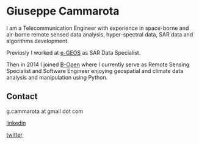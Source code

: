 Giuseppe Cammarota
==================

I am a Telecommunication Engineer with experience in space-borne and air-borne remote sensed data analysis, hyper-spectral data, SAR data and algorithms development.

Previosly I worked at [e-GEOS][a] as SAR Data Specialist. 

Then in 2014 I joined [B-Open][0] where I currently serve as Remote Sensing Specialist and Software Engineer enjoying geospatial and climate data analysis and manipulation using Python.


Contact
-------

g.cammarota at gmail dot com

[linkedin][1]

[twitter][2]

[a]: http://www.e-geos.it/
[0]: https://bopen.eu
[1]: https://www.linkedin.com/in/giuseppecammarota
[2]: https://twitter.com/steekhutzie
